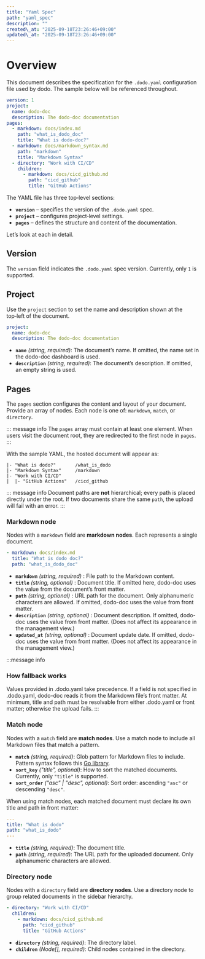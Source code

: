 ```yaml
---
title: "Yaml Spec"
path: "yaml_spec"
description: ""
created\_at: "2025-09-18T23:26:46+09:00"
updated\_at: "2025-09-18T23:26:46+09:00"
---
```


# Overview
This document describes the specification for the `.dodo.yaml` configuration file used by dodo. The sample below will be referenced throughout.

```yaml
version: 1
project:
  name: dodo-doc
  description: The dodo-doc documentation
pages:
  - markdown: docs/index.md
    path: "what_is_dodo_doc"
    title: "What is dodo-doc?"
  - markdown: docs/markdown_syntax.md
    path: "markdown"
    title: "Markdown Syntax"
  - directory: "Work with CI/CD"
    children:
      - markdown: docs/cicd_github.md
        path: "cicd_github"
        title: "GitHub Actions"
```

The YAML file has three top‑level sections:

* **`version`** – specifies the version of the `.dodo.yaml` spec.
* **`project`** – configures project‑level settings.
* **`pages`** – defines the structure and content of the documentation.

Let’s look at each in detail.

## Version

The `version` field indicates the `.dodo.yaml` spec version. Currently, only `1` is supported.

## Project

Use the `project` section to set the name and description shown at the top‑left of the document.

```yaml
project:
  name: dodo-doc
  description: The dodo-doc documentation
```

* **`name`** *(string, required)*: The document’s name. If omitted, the name set in the dodo-doc dashboard is used.
* **`description`** *(string, required)*: The document’s description. If omitted, an empty string is used.

## Pages

The `pages` section configures the content and layout of your document. Provide an array of nodes. Each node is one of: `markdown`, `match`, or `directory`.

::: message info
The `pages` array must contain at least one element. When users visit the document root, they are redirected to the first node in `pages`.
:::

With the sample YAML, the hosted document will appear as:

```
|- "What is dodo?"       /what_is_dodo
|- "Markdown Syntax"     /markdown
|- "Work with CI/CD"
|  |- "GitHub Actions"   /cicd_github
```

::: message info
Document paths are **not** hierarchical; every path is placed directly under the root. If two documents share the same `path`, the upload will fail with an error.
:::

### Markdown node

Nodes with a `markdown` field are **markdown nodes**. Each represents a single document.

```yaml
- markdown: docs/index.md
  title: "What is dodo doc?"
  path: "what_is_dodo_doc"
```

* **`markdown`** *(string, required)* : File path to the Markdown content.
* **`title`** *(string, optional)* : Document title. If omitted here, dodo-doc uses the value from the document’s front matter.
* **`path`** *(string, optional)* : URL path for the document. Only alphanumeric characters are allowed. If omitted, dodo-doc uses the value from front matter.
* **`description`** *(string, optional)* : Document description. If omitted, dodo-doc uses the value from front matter. (Does not affect its appearance in the management view.)
* **`updated_at`** *(string, optional)* : Document update date. If omitted, dodo-doc uses the value from front matter. (Does not affect its appearance in the management view.)

:::message info
### How fallback works
Values provided in .dodo.yaml take precedence.
If a field is not specified in .dodo.yaml, dodo-doc reads it from the Markdown file’s front matter.
At minimum, title and path must be resolvable from either .dodo.yaml or front matter; otherwise the upload fails.
:::

### Match node

Nodes with a `match` field are **match nodes**. Use a match node to include all Markdown files that match a pattern.

* **`match`** *(string, required)*: Glob pattern for Markdown files to include. Pattern syntax follows this [Go library](https://pkg.go.dev/v.io/v23/glob).
* **`sort_key`** *("title", optional)*: How to sort the matched documents. Currently, only `"title"` is supported.
* **`sort_order`** *("asc" | "desc", optional)*: Sort order: ascending `"asc"` or descending `"desc"`.

When using match nodes, each matched document must declare its own title and path in front matter:

```yaml
---
title: "What is dodo"
path: "what_is_dodo"
---
```

* **`title`** *(string, required)*: The document title.
* **`path`** *(string, required)*: The URL path for the uploaded document. Only alphanumeric characters are allowed.

### Directory node

Nodes with a `directory` field are **directory nodes**. Use a directory node to group related documents in the sidebar hierarchy.

```yaml
- directory: "Work with CI/CD"
  children:
    - markdown: docs/cicd_github.md
      path: "cicd_github"
      title: "GitHub Actions"
```

* **`directory`** *(string, required)*: The directory label.
* **`children`** *(Node\[], required)*: Child nodes contained in the directory.
